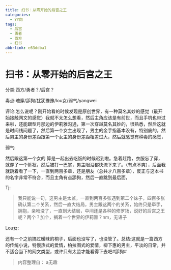 ```yaml
---
title: 扫书：从零开始的后宫之王
categories:
  - YY向
tags:
  - 后宫
  - 勇者
  - 西方
  - 扫书
abbrlink: e63ddba1
---
```

# 扫书：从零开始的后宫之王
分类:西方/勇者？/后宫？

毒点:魂穿/舔狗/犹犹豫豫/lou女/弱气/yangwei

评论:怎么说呢？刚开始看的时候发现是原创世界，有一种莫名其妙的感觉（最开始接触网文的感觉）我就不太怎么想看，然后主角应该是有前世，而且手机也带过来啦，还能跟型月那边的伊莉雅沟通，第一次穿越莫名其妙的，很熟悉，然后这就是时间线问题了，然后第一个女主出现了，男主的金手指基本没有，特别废的，然后男主的身份差距跟第一个女主的身份差距相差过大，然后就感觉有种毒的感觉，

弱气:

然后跟这第一个女的
算是一起出去吃饭的时候迟到啦。急着赶路，衣服忘了穿，就穿了一个裤衩，然后被打一巴掌，男主眼泪都快流下来了。（有点不爽），后面我就跳着看了一下，一直到两百多章，还是朋友（总共才八百多章），反正与这本书的名字非常不符合，而且主角有点舔狗，然后一直跳到最后面，

Tj:

> 我只能说一句，这男主是太监，一直到两百多张遇到第二个妹子，四百多张确认第二个关系，然后一直大结局，男主跟这两个的关系，始终只是牵手，拥抱，亲吻没了，一直到大结局，中间还是各种的修罗场，说好的后宫之王呢？两个？加个，搁着一个世界的伊莉雅？nm，无语子

Lou女:

还有一个之前搞过暧昧的桐子，后面也没写了，也没管了。总结:这就是一篇西方的传统小说，特慢热式的爱情，柏拉图式的爱情，柳下惠的男主，平淡的日常，并不适合当下的网文类型，或许只有太监才能看得下去吧#舔狗#


> 内容整理自： a无趣